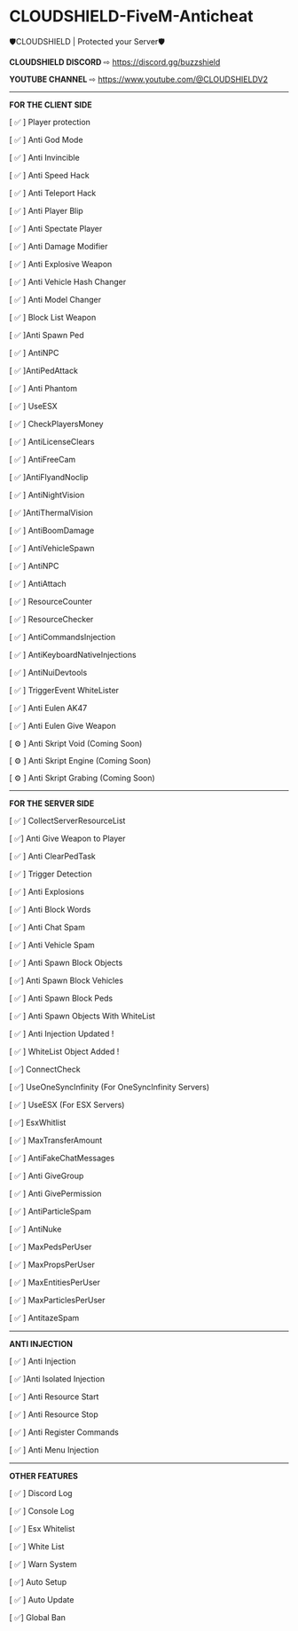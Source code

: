 # CLOUDSHIELD-FiveM-Anticheat


:shield:CLOUDSHIELD | Protected your Server:shield:

**CLOUDSHIELD DISCORD**
⇨ https://discord.gg/buzzshield

**YOUTUBE CHANNEL**
⇨ https://www.youtube.com/@CLOUDSHIELDV2


----------------------------------------------------------

**FOR THE CLIENT SIDE**

[ :white_check_mark: ] Player protection

[ :white_check_mark: ] Anti God Mode

[ :white_check_mark: ] Anti Invincible

[ :white_check_mark: ] Anti Speed Hack

[ :white_check_mark: ] Anti Teleport Hack

[ :white_check_mark: ] Anti Player Blip

[ :white_check_mark: ] Anti Spectate Player

[ :white_check_mark: ] Anti Damage Modifier

[ :white_check_mark: ] Anti Explosive Weapon

[ :white_check_mark: ] Anti Vehicle Hash Changer

[ :white_check_mark: ] Anti Model Changer

[ :white_check_mark: ] Block List Weapon

[ :white_check_mark: ]Anti Spawn Ped

[ :white_check_mark: ] AntiNPC

[ :white_check_mark: ]AntiPedAttack

[ :white_check_mark: ] Anti Phantom

[ :white_check_mark: ] UseESX

[ :white_check_mark: ] CheckPlayersMoney

[ :white_check_mark: ] AntiLicenseClears

[ :white_check_mark: ] AntiFreeCam

[ :white_check_mark: ]AntiFlyandNoclip

[ :white_check_mark: ] AntiNightVision

[ :white_check_mark: ]AntiThermalVision

[ :white_check_mark: ] AntiBoomDamage

[ :white_check_mark: ] AntiVehicleSpawn

[ :white_check_mark: ] AntiNPC

[ :white_check_mark: ] AntiAttach

[ :white_check_mark: ] ResourceCounter

[ :white_check_mark: ] ResourceChecker

[ :white_check_mark: ] AntiCommandsInjection

[ :white_check_mark: ] AntiKeyboardNativeInjections

[ :white_check_mark: ] AntiNuiDevtools

[ :white_check_mark: ] TriggerEvent WhiteLister

[ :white_check_mark: ] Anti Eulen AK47

[ :white_check_mark: ] Anti Eulen Give Weapon

[ :gear: ] Anti Skript Void (Coming Soon)

[ :gear: ] Anti Skript Engine (Coming Soon)

[ :gear: ] Anti Skript Grabing (Coming Soon)

----------------------------------------------------------
**FOR THE SERVER SIDE**

[ :white_check_mark: ] CollectServerResourceList

[ :white_check_mark:] Anti Give Weapon to Player

[ :white_check_mark: ] Anti ClearPedTask

[ :white_check_mark: ] Trigger Detection

[ :white_check_mark: ] Anti Explosions

[ :white_check_mark: ] Anti Block Words

[ :white_check_mark: ] Anti Chat Spam

[ :white_check_mark: ] Anti Vehicle Spam

[ :white_check_mark: ] Anti Spawn Block Objects

[ :white_check_mark:] Anti Spawn Block Vehicles

[ :white_check_mark: ] Anti Spawn Block Peds

[ :white_check_mark: ] Anti Spawn Objects With WhiteList

[ :white_check_mark: ] Anti Injection Updated !

[ :white_check_mark: ] WhiteList Object Added !

[ :white_check_mark:] ConnectCheck

[ :white_check_mark:] UseOneSyncInfinity (For OneSyncInfinity Servers)

[ :white_check_mark: ] UseESX (For ESX Servers)

[ :white_check_mark:] EsxWhitlist

[ :white_check_mark: ] MaxTransferAmount

[ :white_check_mark: ] AntiFakeChatMessages

[ :white_check_mark: ] Anti GiveGroup

[ :white_check_mark: ] Anti GivePermission

[ :white_check_mark: ] AntiParticleSpam

[ :white_check_mark: ] AntiNuke

[ :white_check_mark: ] MaxPedsPerUser

[ :white_check_mark: ] MaxPropsPerUser

[ :white_check_mark: ] MaxEntitiesPerUser

[ :white_check_mark: ] MaxParticlesPerUser

[ :white_check_mark: ] AntitazeSpam

----------------------------------------------------------
**ANTI INJECTION**

[ :white_check_mark: ] Anti Injection

[ :white_check_mark: ]Anti Isolated Injection

[ :white_check_mark: ] Anti Resource Start

[ :white_check_mark: ] Anti Resource Stop

[ :white_check_mark: ] Anti Register Commands

[ :white_check_mark: ] Anti Menu Injection

----------------------------------------------------------
**OTHER FEATURES**

[ :white_check_mark: ] Discord Log

[ :white_check_mark: ] Console Log

[ :white_check_mark: ] Esx Whitelist

[ :white_check_mark: ] White List

[ :white_check_mark: ] Warn System

[ :white_check_mark:] Auto Setup

[ :white_check_mark: ] Auto Update

[ :white_check_mark:] Global Ban


